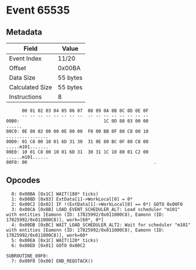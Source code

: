 # Event 65535

## Metadata

| Field           | Value    |
|-----------------|----------|
| Event Index     | 11/20    |
| Offset          | 0x00BA   |
| Data Size       | 55 bytes |
| Calculated Size | 55 bytes |
| Instructions    | 8        |

```
      00 01 02 03 04 05 06 07  08 09 0A 0B 0C 0D 0E 0F
      -- -- -- -- -- -- -- --  -- -- -- -- -- -- -- --
00B0:                                1C 0D 80 03 00 00            ......
00C0: 0E 80 02 00 00 0E 80 00  F0 00 BB 0F 80 C8 00 10  ................
00D0: 01 C8 00 10 01 6D 31 30  31 0E 80 BC 0F 80 C8 00  .....m101.......
00E0: 10 01 C8 00 10 01 6D 31  30 31 1C 10 80 01 C2 00  ......m101......
00F0: 00                                                .               
```

## Opcodes

```
  0: 0x00BA [0x1C] WAIT(180* ticks)
  1: 0x00BD [0x03] ExtData[1]->WorkLocal[0] = 0*
  2: 0x00C2 [0x02] IF !(ExtData[1]->WorkLocal[0] == 0*) GOTO 0x00F0
  3: 0x00CA [0xBB] LOAD_EVENT_SCHEDULER_ALT: Load scheduler "m101" with entities [Eamonn (ID: 17825992/0x011000C8), Eamonn (ID: 17825992/0x011000C8)], work=[60*, 0*]
  4: 0x00DB [0xBC] WAIT_LOAD_SCHEDULER_ALT2: Wait for scheduler "m101" with entities [Eamonn (ID: 17825992/0x011000C8), Eamonn (ID: 17825992/0x011000C8)], work=60*
  5: 0x00EA [0x1C] WAIT(120* ticks)
  6: 0x00ED [0x01] GOTO 0x00C2

SUBROUTINE_00F0:
  7: 0x00F0 [0x00] END_REQSTACK()
```
